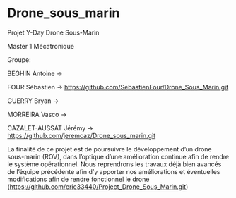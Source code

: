 # Drone_sous_marin
Projet Y-Day Drone Sous-Marin

Master 1 Mécatronique 

Groupe: 

BEGHIN Antoine ->

FOUR Sébastien -> https://github.com/SebastienFour/Drone_Sous_Marin.git

GUERRY Bryan -> 

MORREIRA Vasco -> 

CAZALET-AUSSAT Jérémy -> https://github.com/jeremcaz/Drone_sous_marin.git


La finalité de ce projet est de poursuivre le développement d’un drone sous-marin (ROV), dans l’optique d’une amélioration continue afin de rendre le système opérationnel. 
Nous reprendrons les travaux déjà bien avancés de l’équipe précédente afin d’y apporter nos améliorations et éventuelles modifications afin de rendre fonctionnel le drone (https://github.com/eric33440/Project_Drone_Sous_Marin.git)

